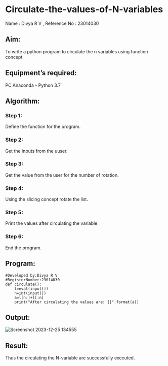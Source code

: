 # Circulate-the-values-of-N-variables
Name : Divya R V , Reference No : 23014030
## Aim:
To write a python program to circulate the n variables using function concept
## Equipment’s required:
PC
Anaconda - Python 3.7
## Algorithm: 
### Step 1:
Define the function for the program. 
### Step 2:
Get the inputs from the uuser. 
### Step 3: 
Get the value from the user for the number of rotation.
### Step 4: 
Using the slicing concept rotate the list.
### Step 5:
Print the values after circulating the variable.
### Step 6:
End the program. 
## Program:
```#Program to circulate N values.
#Developed by:Divya R V
#RegisterNumber:23014030
def circulate():
    l=eval(input())
    n=int(input())
    a=l[n:]+l[:n]
    print("After circulating the values are: {}".format(a))
```



## Output:

![Screenshot 2023-12-25 134555](https://github.com/rdivyav/Circulate-the-values-of-N-variables/assets/148604723/e51fc27e-2729-4b0d-9c35-64ac60252e3d)

## Result:
Thus the circulating the N-variable are successfully executed.
